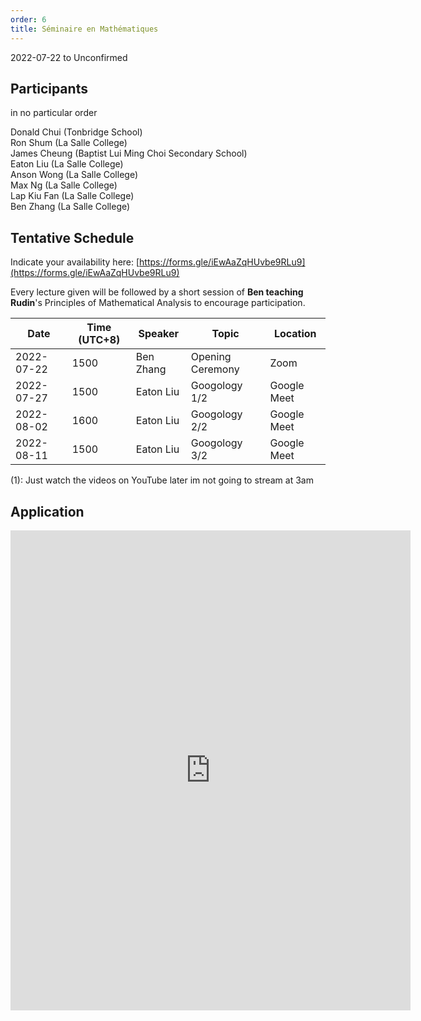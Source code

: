 ```yaml
---
order: 6
title: Séminaire en Mathématiques 
---
```

2022-07-22 to Unconfirmed

## Participants
in no particular order

Donald Chui (Tonbridge School) \
Ron Shum (La Salle College) \
James Cheung (Baptist Lui Ming Choi Secondary School) \
Eaton Liu (La Salle College) \
Anson Wong (La Salle College) \
Max Ng (La Salle College) \
Lap Kiu Fan (La Salle College)\
Ben Zhang (La Salle College)

## Tentative Schedule
Indicate your availability here: [https://forms.gle/iEwAaZqHUvbe9RLu9](https://forms.gle/iEwAaZqHUvbe9RLu9)

Every lecture given will be followed by a short session of **Ben teaching Rudin**'s Principles of Mathematical Analysis to encourage participation.

| Date | Time (UTC+8) | Speaker | Topic | Location |
| --- | --- | --- | --- | --- |
| 2022-07-22 | 1500 | Ben Zhang | Opening Ceremony | Zoom |
| 2022-07-27 | 1500 | Eaton Liu | Googology 1/2 | Google Meet |
| 2022-08-02 | 1600 | Eaton Liu | Googology 2/2 | Google Meet |
| 2022-08-11 | 1500 | Eaton Liu | Googology 3/2 | Google Meet |

(1): Just watch the videos on YouTube later im not going to stream at 3am 

## Application
<iframe src="https://docs.google.com/forms/d/e/1FAIpQLSeUiQhe205uzkNu_a4trZonie7O__IfWGYX3Wcx1SwePFy7Gg/viewform?embedded=true" width="640" height="768" frameborder="0" marginheight="0" marginwidth="0">Loading…</iframe>

